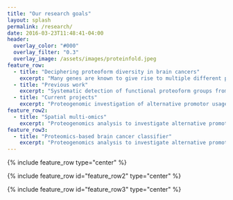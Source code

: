 ```yaml
---
title: "Our research goals"
layout: splash
permalink: /research/
date: 2016-03-23T11:48:41-04:00
header:
  overlay_color: "#000"
  overlay_filter: "0.3"
  overlay_image: /assets/images/proteinfold.jpeg
feature_row:
  - title: "Deciphering proteoform diversity in brain cancers"
    excerpt: "Many genes are known to give rise to multiple different protein products, also called proteoforms, that differ in their primary amino acid sequence and associated modifications. These can be derived from molecular diversification on all levels along the axis of gene expression ([Bludau & Aebersold, 2020](https://www.nature.com/articles/s41580-020-0231-2)). Although the expression of alternative proteoforms is of immense functional importance, they are challenging to detect and are frequently neglected. This is particularly critical in the context of cancer. Here, molecular diversity is further expanded by different types of cancer-driven alterations.<br><br><strong>A central goal of our team is to develop computational strategies for the systematic detection of proteoforms based on AI-powered multi-omics data integration.</strong> Being embedded within the diagnostic Department of Neuropathology, we specifically focus on the detection of brain cancer specific proteoforms. Here, the ultimate goal is to identify new targetable lesions that have the potential to improve patient care."
  - title: "Previous work"
    excerpt: "Systematic detection of functional proteoform groups from bottom-up proteomic datasets"
  - title: "Current projects"
    excerpt: "Proteogenomic investigation of alternative promotor usage in IDH-mutant gliomas"
feature_row2:
  - title: "Spatial multi-omics"
    excerpt: "Proteogenomics analysis to investigate alternative promotor usage in IDH-mutant gliomas"
feature_row3:
  - title: "Proteomics-based brain cancer classifier"
    excerpt: "Proteogenomics analysis to investigate alternative promotor usage in IDH-mutant gliomas"
---
```


{% include feature_row type="center" %}

{% include feature_row id="feature_row2" type="center" %}

{% include feature_row id="feature_row3" type="center" %}
